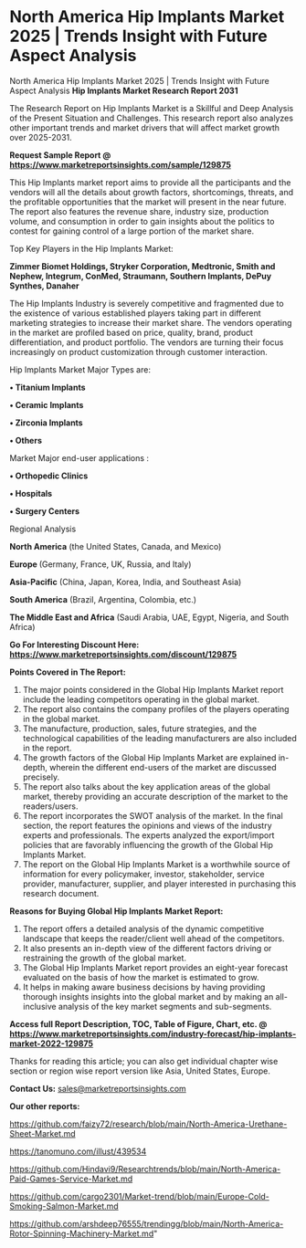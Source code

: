 # North America Hip Implants Market 2025 | Trends Insight with Future Aspect Analysis
North America Hip Implants Market 2025 | Trends Insight with Future Aspect Analysis
<strong>Hip Implants Market Research Report 2031</strong>

The Research Report on Hip Implants Market is a Skillful and Deep Analysis of the Present Situation and Challenges. This research report also analyzes other important trends and market drivers that will affect market growth over 2025-2031.

<strong>Request Sample Report @ <a href=https://www.marketreportsinsights.com/sample/129875>https://www.marketreportsinsights.com/sample/129875</a></strong>

This Hip Implants market report aims to provide all the participants and the vendors will all the details about growth factors, shortcomings, threats, and the profitable opportunities that the market will present in the near future. The report also features the revenue share, industry size, production volume, and consumption in order to gain insights about the politics to contest for gaining control of a large portion of the market share.

Top Key Players in the Hip Implants Market:

<strong>Zimmer Biomet Holdings, Stryker Corporation, Medtronic, Smith and Nephew, Integrum, ConMed, Straumann, Southern Implants, DePuy Synthes, Danaher</strong>

The Hip Implants Industry is severely competitive and fragmented due to the existence of various established players taking part in different marketing strategies to increase their market share. The vendors operating in the market are profiled based on price, quality, brand, product differentiation, and product portfolio. The vendors are turning their focus increasingly on product customization through customer interaction.

Hip Implants Market Major Types are:

<strong>• Titanium Implants

• Ceramic Implants

• Zirconia Implants

• Others</strong>

Market Major end-user applications :

<strong>• Orthopedic Clinics

• Hospitals

• Surgery Centers</strong>

Regional Analysis

</u><strong><b>North America</b></strong> (the United States, Canada, and Mexico)

<strong><b>Europe </b></strong>(Germany, France, UK, Russia, and Italy)

<strong><b>Asia-Pacific</b></strong> (China, Japan, Korea, India, and Southeast Asia)

<strong><b>South America</b></strong> (Brazil, Argentina, Colombia, etc.)

<strong><b>The Middle East and Africa</b></strong> (Saudi Arabia, UAE, Egypt, Nigeria, and South Africa)

<strong>Go For Interesting Discount Here: <a href=https://www.marketreportsinsights.com/discount/129875>https://www.marketreportsinsights.com/discount/129875</a></strong>

<strong>Points Covered in The Report:</strong>
<ol>
  <li>The major points considered in the Global Hip Implants Market report include the leading competitors operating in the global market.</li>
  <li>The report also contains the company profiles of the players operating in the global market.</li>
  <li>The manufacture, production, sales, future strategies, and the technological capabilities of the leading manufacturers are also included in the report.</li>
  <li>The growth factors of the Global Hip Implants Market are explained in-depth, wherein the different end-users of the market are discussed precisely.</li>
  <li>The report also talks about the key application areas of the global market, thereby providing an accurate description of the market to the readers/users.</li>
  <li>The report incorporates the SWOT analysis of the market. In the final section, the report features the opinions and views of the industry experts and professionals. The experts analyzed the export/import policies that are favorably influencing the growth of the Global Hip Implants Market.</li>
  <li>The report on the Global Hip Implants Market is a worthwhile source of information for every policymaker, investor, stakeholder, service provider, manufacturer, supplier, and player interested in purchasing this research document.</li>
</ol>
<strong>Reasons for Buying Global Hip Implants Market Report:</strong>

<ol>
  <li>The report offers a detailed analysis of the dynamic competitive landscape that keeps the reader/client well ahead of the competitors.</li>
  <li>It also presents an in-depth view of the different factors driving or restraining the growth of the global market.</li>
  <li>The Global Hip Implants Market report provides an eight-year forecast evaluated on the basis of how the market is estimated to grow.</li>
  <li>It helps in making aware business decisions by having providing thorough insights insights into the global market and by making an all-inclusive analysis of the key market segments and sub-segments.</li>
</ol>
<strong>Access full Report Description, TOC, Table of Figure, Chart, etc. @ <a href=https://www.marketreportsinsights.com/industry-forecast/hip-implants-market-2022-129875>https://www.marketreportsinsights.com/industry-forecast/hip-implants-market-2022-129875</a></strong>


Thanks for reading this article; you can also get individual chapter wise section or region wise report version like Asia, United States, Europe.

<strong>Contact Us:</strong>
sales@marketreportsinsights.com

<strong>Our other reports:</strong>

<a href=https://github.com/faizy72/research/blob/main/North-America-Urethane-Sheet-Market.md>https://github.com/faizy72/research/blob/main/North-America-Urethane-Sheet-Market.md</a>

<a href=https://tanomuno.com/illust/439534>https://tanomuno.com/illust/439534</a>

<a href=https://github.com/Hindavi9/Researchtrends/blob/main/North-America-Paid-Games-Service-Market.md>https://github.com/Hindavi9/Researchtrends/blob/main/North-America-Paid-Games-Service-Market.md</a>

<a href=https://github.com/cargo2301/Market-trend/blob/main/Europe-Cold-Smoking-Salmon-Market.md>https://github.com/cargo2301/Market-trend/blob/main/Europe-Cold-Smoking-Salmon-Market.md</a>

<a href=https://github.com/arshdeep76555/trendingg/blob/main/North-America-Rotor-Spinning-Machinery-Market.md>https://github.com/arshdeep76555/trendingg/blob/main/North-America-Rotor-Spinning-Machinery-Market.md</a>"
